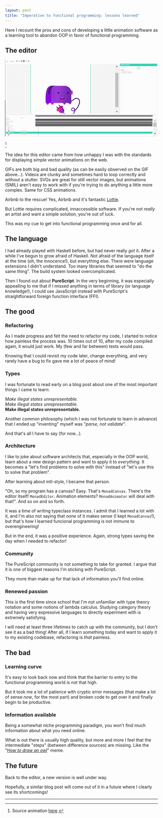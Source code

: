 ```yaml
---
layout: post
title: "Imperative to functional programming: lessons learned"
---
```


Here I recount the pros and cons of developing a little animation software as a learning tool to abandon OOP in favor of functional programming. 

## The editor

![Example](/assets/images/2022-05-25-example.gif)

[^1]

The idea for this editor came from how unhappy I was with the standards for displaying simple vector animations on the web. 

GIFs are both big and bad quality (as can be easily observed on the GIF above...). Videos are clunky and sometimes hard to loop correctly and without a stutter. SVGs are great for still vector images, but animations (SMIL) aren't easy to work with if you're trying to do anything a little more complex. Same for CSS animations. 

Airbnb to the rescue! Yes, Airbnb and it's fantastic [Lottie](https://airbnb.io/lottie). 

But Lottie requires complicated, innaccessible software. If you're not _really_ an artist and want a simple solution, you're out of luck. 

This was my cue to get into functional programming once and for all. 

## The language

I had already played with Haskell before, but had never really _got_ it. After a while I've begun to grow afraid of Haskell. Not afraid of the language itself at the time (oh, the innocence!), but everything else. There were language extensions I didn't understand. Too many libraries that seemed to "do the same thing". The build system looked overcomplicated. 

Then I found out about **PureScript**. In the very beginning, it was especially appealling to me that if I missed anything in terms of library (or language knowledge!), I could use JavaScript instead with PureScript's straightforward foreign function interface (FFI). 

## The good

### Refactoring

As I made progress and felt the need to refactor my code, I started to notice how painless the process was. 10 times out of 10, after my code compiled again, it would just work. My (few and far between) tests would pass. 

Knowing that I could revisit my code later, change everything, and very rarely have a bug to fix gave me a lot of peace of mind! 

### Types

I was fortunate to read early on a blog post about one of the most important things I came to learn:

_Make illegal states unrepresentable._\
_Make illegal states unrepresentable._\
**Make illegal states unrepresentable.**

Another common philosophy (which I was not fortunate to learn in advance) that I ended up "inventing" myself was "_parse, not validate_". 

And that's all I have to say (for now...).

### Architecture

I like to joke about software architects that, especially in the OOP world, learn about a new design pattern and want to apply it to _everything_. It becomes a "let's find problems to solve with this" instead of "let's use this to solve that problem". 

After learning about mtl-style, I became that person. 

"Oh, so my program has a canvas? Easy. That's `MonadCanvas`. There's the editor itself! `MonadEditor`. Animation elements? `MonadAnimator` will deal with that!". And so on and so forth.

It was a time of writing typeclass instances. I admit that I learned a lot with it, and I'm also not saying that _none_ of it makes sense (I kept `MonadCanvas`!), but that's how I learned funcional programming is not immune to overengineering! 

But in the end, it was a positive experience. Again, strong types saving the day when I needed to refactor!

### Community

The PureScript community is not something to take for granted. I argue that it is one of biggest reasons I'm sticking with PureScript. 

They more than make up for that lack of information you'll find online. 

### Renewed passion

This is the first time since school that I'm not unfamiliar with type theory notation and some notions of lambda calculus. Studying category theory and having very expressive languages to directly experiment with is extremely satisfying. 

I will need at least three lifetimes to catch up with the community, but I don't see it as a bad thing! After all, if I learn something today and want to apply it to my existing codebase, refactoring is _that_ painless.  

## The bad

### Learning curve

It's easy to look back now and think that the barrier to entry to the functional programming world is not that high. 

But it took me a lot of patience with cryptic error messages (that make a lot of sense _now_, for the most part) and broken code to get over it and finally begin to be productive. 

### Information available

Being a somewhat niche programming paradigm, you won't find much information about what you need online. 

What is out there is usually high quality, but more and more I feel that the intermediate "steps" (between difference sources) are missing. Like the "[_How to draw an owl_](https://knowyourmeme.com/memes/how-to-draw-an-owl)" meme. 

## The future

Back to the editor, a new version is well under way. 

Hopefully, a similar blog post will come out of it in a future where I clearly see its shortcomings! 

---

[^1]: Source animation [here](https://lottiefiles.com/11282-bread-toaster). 

